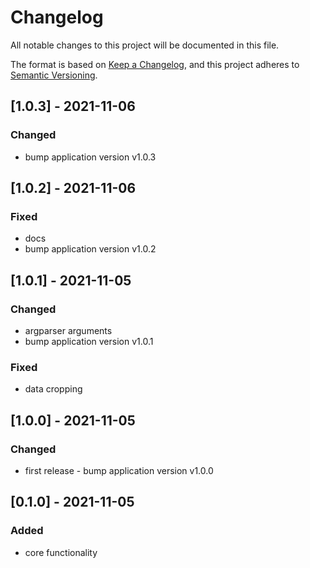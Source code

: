 # Changelog

All notable changes to this project will be documented in this file.

The format is based on [Keep a Changelog](https://keepachangelog.com/en/1.0.0/),
and this project adheres to [Semantic Versioning](https://semver.org/spec/v2.0.0.html).

## [1.0.3] - 2021-11-06

### Changed
* bump application version v1.0.3

## [1.0.2] - 2021-11-06

### Fixed
* docs
* bump application version v1.0.2

## [1.0.1] - 2021-11-05

### Changed
* argparser arguments
* bump application version v1.0.1

### Fixed
* data cropping

## [1.0.0] - 2021-11-05

### Changed
* first release - bump application version v1.0.0

## [0.1.0] - 2021-11-05

### Added
* core functionality
